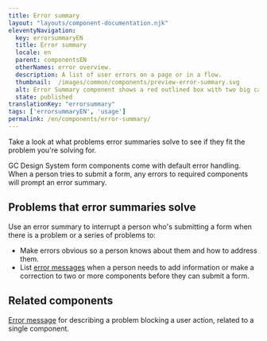 ```yaml
---
title: Error summary
layout: "layouts/component-documentation.njk"
eleventyNavigation:
  key: errorsummaryEN
  title: Error summary
  locale: en
  parent: componentsEN
  otherNames: error overview.
  description: A list of user errors on a page or in a flow.
  thumbnail:  /images/common/components/preview-error-summary.svg
  alt: Error Summary component shows a red outlined box with two big cascading grey boxes and three bulleted grey small boxes indicating text.
  state: published
translationKey: "errorsummary"
tags: ['errorsummaryEN', 'usage']
permalink: /en/components/error-summary/
---
```


Take a look at what problems error summaries solve to see if they fit the problem you're solving for.

GC Design System form components come with default error handling. When a person tries to submit a form, any errors to required components will prompt an error summary.

## Problems that error summaries solve

Use an error summary to interrupt a person who's submitting a form when there is a problem or a series of problems to:

- Make errors obvious so a person knows about them and how to address them.
- List <a href="{{ links.errorMessage }}">error messages</a> when a person needs to add information or make a correction to two or more components before they can submit a form.

<article class="bg-full-width bg-primary text-light pt-500 pb-400 my-500">
  <h2 class="mt-0 mb-400">Related components</h2>

  <a href="{{ links.errorMessage }}" class="link-light">Error message</a> for describing a problem blocking a user action, related to a single component.
</article>
